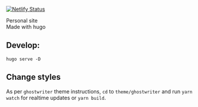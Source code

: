 [![Netlify Status](https://api.netlify.com/api/v1/badges/88e5b340-de4a-465e-b110-bf6cbb09a0dc/deploy-status)](https://app.netlify.com/sites/competent-easley-c39fcd/deploys)

Personal site  
Made with hugo  

## Develop:
```hugo serve -D```

## Change styles
As per `ghostwriter` theme instructions, `cd` to `theme/ghostwriter` and run `yarn watch` for realtime updates or `yarn build`.
